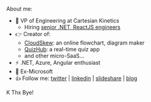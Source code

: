 About me:
- 👨 VP of Engineering at Cartesian Kinetics
  - Hiring [senior .NET, ReactJS engineers](https://www.linkedin.com/company/cartesian-kinetics-inc/job) 
- 👉 Creator of:
  - [CloudSkew](https://www.cloudskew.com): an online flowchart, diagram maker
  - [QuizHub](https://quiz.konfhub.com): a real-time quiz app
  - and other micro-SaaS...
- ⚡ .NET, Azure, Angular enthusiast
- 👋 Ex-Microsoft 
- 👍 Follow me: [twitter](https://twitter.com/MithunShanbhag) | [linkedin](https://www.linkedin.com/in/mithunshanbhag/) | [slideshare](https://www.slideshare.net/mithunshanbhag/) | [blog](https://mithunshanbhag.github.io/)

K Thx Bye! 
